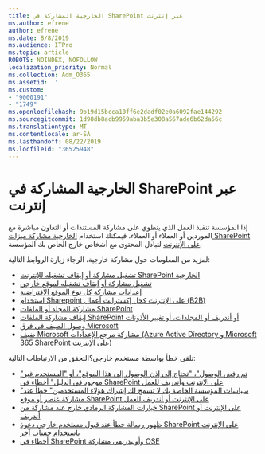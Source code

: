 ```yaml
---
title: الخارجية المشاركة في SharePoint عبر إنترنت
ms.author: efrene
author: efrene
ms.date: 8/8/2019
ms.audience: ITPro
ms.topic: article
ROBOTS: NOINDEX, NOFOLLOW
localization_priority: Normal
ms.collection: Adm_O365
ms.assetid: ''
ms.custom:
- "9000191"
- "1749"
ms.openlocfilehash: 9b19d15bcca10ff6e2dadf02e0a6092fae144292
ms.sourcegitcommit: 1d98db8acb9959aba3b5e308a567ade6b62da56c
ms.translationtype: MT
ms.contentlocale: ar-SA
ms.lasthandoff: 08/22/2019
ms.locfileid: "36525948"
---
```

# <a name="external-sharing-in-sharepoint-online"></a>الخارجية المشاركة في SharePoint عبر إنترنت

إذا المؤسسة تنفيذ العمل الذي ينطوي على مشاركة المستندات أو التعاون مباشرة مع الموردين أو العملاء أو العملاء، فيمكنك استخدام [الخارجية مشاركة ميزات SharePoint على الإنترنت](https://docs.microsoft.com/sharepoint/external-sharing-overview) لتبادل المحتوى مع أشخاص خارج الخاص بك المؤسسة.

لمزيد من المعلومات حول مشاركة خارجية، الرجاء زيارة الروابط التالية:

- [تشغيل مشاركة أو إيقاف تشغيله للإنترنت SharePoint الخارجية](https://docs.microsoft.com/sharepoint/turn-external-sharing-on-or-off)
- [تشغيل مشاركة أو إيقاف تشغيله لموقع خارجي](https://docs.microsoft.com/sharepoint/change-external-sharing-site)
- [إعدادات مشاركة كل نوع الموقع الافتراضية](https://docs.microsoft.com/Office365/Enterprise/microsoft-365-guest-settings#sharepoint-site-level)
- [استخدام Sharepoint على الإنترنت كحل إكسترانت أعمال (B2B)](https://docs.microsoft.com/sharepoint/create-b2b-extranet)
- [مشاركة المجلد أو الملفات SharePoint](https://support.office.com/article/share-sharepoint-files-or-folders-1fe37332-0f9a-4719-970e-d2578da4941c)
- [إيقاف مشاركة الملفات SharePoint أو أندريف أو المجلدات، أو تغيير الأذونات](https://support.office.com/article/stop-sharing-onedrive-or-sharepoint-files-or-folders-or-change-permissions-0a36470f-d7fe-40a0-bd74-0ac6c1e13323?ui=en-US&rs=en-US&ad=US)
- [وصول الضيف في فرق Microsoft](https://docs.microsoft.com/MicrosoftTeams/guest-access)
- [ضيف Microsoft مشاركة مرجع الإعدادات (Azure Active Directory و Microsoft 365 SharePoint على الإنترنت)](https://docs.microsoft.com/Office365/Enterprise/microsoft-365-guest-settings)

تلقي خطأ بواسطة مستخدم خارجي؟التحقق من الارتباطات التالية:

- ["تم رفض الوصول"، "تحتاج إلى إذن الوصول إلى هذا الموقع"، أو "المستخدم غير موجود في الدليل" أخطاء في SharePoint على الإنترنت وأندريف للعمل](https://docs.microsoft.com/sharepoint/support/administration/access-denied-or-need-permission-error-sharepoint-online-or-onedrive-for-business)
- ["سياسات المؤسسة الخاصة بك لا تسمح لك إشراك هؤلاء المستخدمين" خطأ عند مشاركة عنصر أو موقع SharePoint على الإنترنت أو أندريف للعمل](https://docs.microsoft.com/sharepoint/support/administration/organization-policies-do-not-allow-you-to-share-with-users-error)
- [خيارات المشاركة الرمادي خارج عند مشاركة من SharePoint على الإنترنت أو أندريف](https://docs.microsoft.com/sharepoint/support/administration/sharing-options-grayed-out-when-sharing-from-sharepoint-online-or-onedrive)
- [ظهور رسالة خطأ عند قبول مستخدم خارجي دعوة SharePoint على الإنترنت باستخدام حساب آخر](https://support.office.com/article/Error-message-when-an-external-user-accepts-a-SharePoint-Online-invitation-by-using-another-account-f0d34413-ea7c-42c7-a485-c4e5d421e5f0-)
- [أخطاء في SharePoint وأونيدريفي مشاركة OSE](https://docs.microsoft.com/sharepoint/sharepoint-onedrive-error-message)


